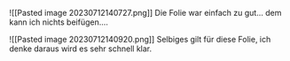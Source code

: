 ![[Pasted image 20230712140727.png]]
Die Folie war einfach zu gut... dem kann ich nichts beifügen....

![[Pasted image 20230712140920.png]]
Selbiges gilt für diese Folie, ich denke daraus wird es sehr schnell klar.